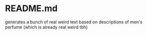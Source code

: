# README.md

generates a bunch of real weird text based on descriptions of men's perfume (which is already real weird tbh)
